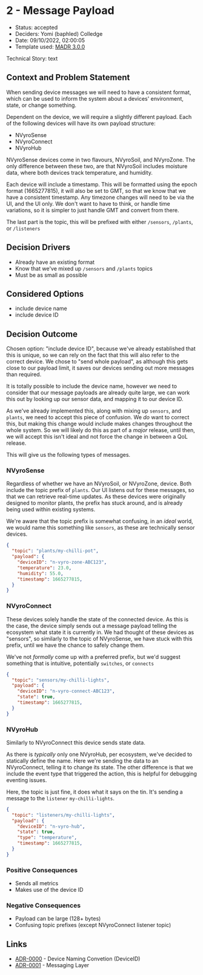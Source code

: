 # 2 - Message Payload

* Status: accepted <!-- optional -->
* Deciders: Yomi (baphled) Colledge <!-- optional -->
* Date: 09/10/2022, 02:00:05 <!-- optional -->
* Template used: [MADR 3.0.0](https://adr.github.io/madr/) <!-- optional -->

Technical Story: text <!-- optional -->

## Context and Problem Statement

When sending device messages we will need to have a consistent format, which
can be used to inform the system about a devices' environment, state, or change
something.

Dependent on the device, we will require a slightly different payload. Each of
the following devices will have its own payload structure:

* NVyroSense
* NVyroConnect
* NVyroHub

NVyroSense devices come in two flavours, NVyroSoil, and NVyroZone. The only
difference between these two, are that NVyroSoil includes moisture data, where
both devices track temperature, and humidity.

Each device will include a timestamp. This will be formatted using the epoch
format (1665277815), it will also be set to GMT, so that we know that we have a
consistent timestamp. Any timezone changes will need to be via the UI, and the
UI only. We don't want to have to think, or handle time variations, so it is
simpler to just handle GMT and convert from there.

The last part is the topic, this will be prefixed with either `/sensors`,
`/plants`, or `/listeners`

## Decision Drivers <!-- optional -->

* Already have an existing format
* Know that we've mixed up `/sensors` and `/plants` topics
* Must be as small as possible

## Considered Options

* include device name
* include device ID

## Decision Outcome

Chosen option: "include device ID", because we've already established that this
is unique, so we can rely on the fact that this will also refer to the correct
device. We chose to "send whole payload", as although this gets close to our
payload limit, it saves our devices sending out more messages than required.

It is totally possible to include the device name, however we need to consider
that our message payloads are already quite large, we can work this out by
looking up our sensor data, and mapping it to our device ID.

As we've already implemented this, along with mixing up `sensors`, and
`plants`, we need to accept this piece of confusion. We _do_ want to correct
this, but making this change would include makes changes throughout the whole
system. So we will likely do this as part of a _major_ release, until then, we
will accept this isn't ideal and not force the change in between a QoL release.

This will give us the following types of messages.

### NVyroSense

Regardless of whether we have an NVyroSoil, or NVyroZone, device. Both include
the topic prefix of `plants`. Our UI listens out for these messages, so that we
can retrieve real-time updates. As these devices were originally designed to
monitor plants, the prefix has stuck around, and is already being used within
existing systems.

We're aware that the topic prefix is somewhat confusing, in an _ideal_ world,
we would name this something like `sensors`, as these are technically sensor
devices.

```json
{
  "topic": "plants/my-chilli-pot",
  "payload": {
    "deviceID": "n-vyro-zone-ABC123",
    "temperature": 23.0,
    "humidity": 55.0,
    "timestamp": 1665277815,
  }
}
```

### NVyroConnect

These devices solely handle the state of the connected device. As this is the
case, the device simply sends out a message payload telling the ecosystem what
state it is currently in. We had thought of these devices as "sensors", so
similarly to the topic of NVyroSense, we have stuck with this prefix, until we
have the chance to safely change them.

We've not _formally_ come up with a preferred prefix, but we'd suggest
something that is intuitive, potentially `switches`, or `connects`

```json
{
  "topic": "sensors/my-chilli-lights",
  "payload": {
    "deviceID": "n-vyro-connect-ABC123",
    "state": true,
    "timestamp": 1665277815,
  }
}
```

### NVyroHub

Similarly to NVyroConnect this device sends state data.

As there is _typically_ only one NVyroHub, per ecosystem, we've decided to
statically define the name. Here we're sending the data to an NVyroConnect,
telling it to change its state. The other difference is that we include the
event type that triggered the action, this is helpful for debugging eventing
issues.

Here, the topic is just fine, it does what it says on the tin. It's sending a
message to the `listener` `my-chilli-lights`.

```json
{
  "topic": "listeners/my-chilli-lights",
  "payload": {
    "deviceID": "n-vyro-hub",
    "state": true,
    "type": "temperature",
    "timestamp": 1665277815,
  }
}
```

### Positive Consequences <!-- optional -->

* Sends all metrics
* Makes use of the device ID

### Negative Consequences <!-- optional -->

* Payload can be large (128+ bytes)
* Confusing topic prefixes (except NVyroConnect listener topic)

## Links <!-- optional -->

* [ADR-0000](0000-device-naming-convention-(deviceid).md) - Device Naming Convetion (DeviceID)
* [ADR-0001](0001-messaging-layer.md) - Messaging Layer

<!-- markdownlint-disable-file MD013 -->